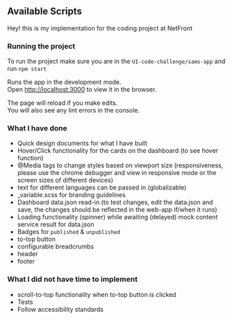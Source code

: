 ## Available Scripts

Hey! this is my implementation for the coding project at NetFront

### Running the project

To run the project make sure you are in the `UI-code-challenge/sams-app` and run `npm start`

Runs the app in the development mode.<br />
Open [http://localhost:3000](http://localhost:3000) to view it in the browser.

The page will reload if you make edits.<br />
You will also see any lint errors in the console.

### What I have done

 - Quick design documents for what I have built
 - Hover/Click functionality for the cards on the dashboard (to see hover function)
 - @Media tags to change styles based on viewport size (responsiveness, please use the chrome debugger and view in responsive mode or the screen sizes of different devices)
 - text for different languages can be passed in (globalizable)
 - _variable.scss for branding guidelines
 - Dashboard data.json read-in (to test changes, edit the data.json and save, the changes should be reflected in the web-app if/when it runs)
 - Loading functionality (spinner) while awaiting (delayed) mock content service result for data.json
 - Badges for `published` & `unpublished`
 - to-top button
 - configurable breadcrumbs
 - header
 - footer

 ### What I did not have time to implement

 - scroll-to-top functionality when to-top button is clicked
 - Tests
 - Follow accessibility standards
